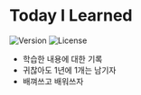 # Today I Learned

![Version](https://img.shields.io/badge/version-2019.06.26-red.svg)  ![License](https://img.shields.io/github/license/mashape/apistatus.svg)

* 학습한 내용에 대한 기록
* 귀찮아도 1년에 1개는 남기자
* 배껴쓰고 배워쓰자
